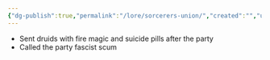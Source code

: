 ```yaml
---
{"dg-publish":true,"permalink":"/lore/sorcerers-union/","created":"","updated":""}
---
```



- Sent druids with fire magic and suicide pills after the party 
- Called the party fascist scum
